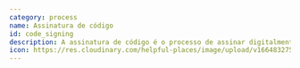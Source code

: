 ```yaml
---
category: process
name: Assinatura de código
id: code_signing
description: A assinatura de código é o processo de assinar digitalmente executáveis e scripts para confirmar o autor do software e garantir que o código não foi alterado ou corrompido desde que foi assinado. O processo emprega a utilização de um hash criptográfico para validar a autenticidade e a integridade.
icon: https://res.cloudinary.com/helpful-places/image/upload/v1664832754/dtpr-icons/process/encrypted_oedzbb.svg
---
```

